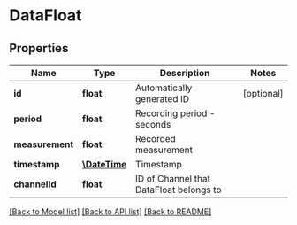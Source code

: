 # DataFloat

## Properties
Name | Type | Description | Notes
------------ | ------------- | ------------- | -------------
**id** | **float** | Automatically generated ID | [optional] 
**period** | **float** | Recording period - seconds | 
**measurement** | **float** | Recorded measurement | 
**timestamp** | [**\DateTime**](\DateTime.md) | Timestamp | 
**channelId** | **float** | ID of Channel that DataFloat belongs to | 

[[Back to Model list]](../README.md#documentation-for-models) [[Back to API list]](../README.md#documentation-for-api-endpoints) [[Back to README]](../README.md)


